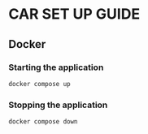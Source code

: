# CAR SET UP GUIDE

## Docker

### Starting the application
```bash
docker compose up
```

### Stopping the application
```bash
docker compose down
```
